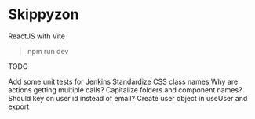 # Skippyzon

ReactJS with Vite

> npm run dev

TODO

Add some unit tests for Jenkins
Standardize CSS class names
Why are actions getting multiple calls?
Capitalize folders and component names?
Should key on user id instead of email?
Create user object in useUser and export
